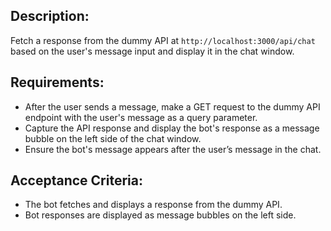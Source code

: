 ## Description:  
Fetch a response from the dummy API at `http://localhost:3000/api/chat` based on the user's message input and display it in the chat window.

## Requirements:
- After the user sends a message, make a GET request to the dummy API endpoint with the user's message as a query parameter.
- Capture the API response and display the bot's response as a message bubble on the left side of the chat window.
- Ensure the bot's message appears after the user’s message in the chat.

## Acceptance Criteria:
- The bot fetches and displays a response from the dummy API.
- Bot responses are displayed as message bubbles on the left side.